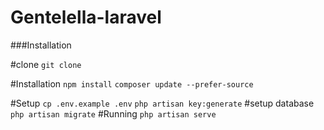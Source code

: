 # Gentelella-laravel



###Installation

#clone 
     ```
     git clone
     ```
    
#Installation
    ```
    npm install
    ```
     ```
    composer update --prefer-source
     ```
     
#Setup
    ```
    cp .env.example .env
    ```
    ```
    php artisan key:generate
     ```
     #setup database 
     ```
    php artisan migrate
     ```
#Running
    ```
    php artisan serve
    ```
